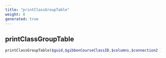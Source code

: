 ```yaml
---
title: "printClassGroupTable"
weight: 0
generated: true
---
```


## printClassGroupTable



```php
printClassGroupTable($guid,$gibbonCourseClassID,$columns,$connection2 )
```





